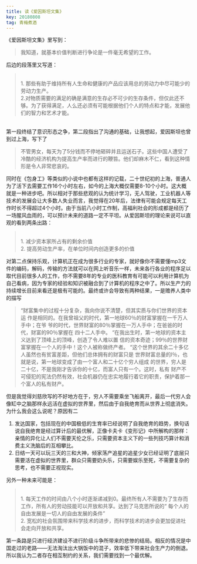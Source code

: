 ```yaml
---
title: 读《爱因斯坦文集》
key: 20180808
tag: 青梅煮酒
---
```


《爱因斯坦文集》里写到：
> 我知道，就基本价值判断进行争论是一件毫无希望的工作。

后边的段落里又写道：

><br>1. 那些有助于维持所有人生命和健康的产品应该用总的劳动力中尽可能少的劳动力生产。<br>2.对物质需要的满足的确是满意的生存必不可少的生存条件，但仅此还不够。为了获得满足，人么还必须有可能根据他们个人的特点和才能，发展他们的智力和艺术才能。

<br>第一段终结了意识形态之争，第二段指出了沟通的基础，让我想起，爱因斯坦也曾到过上海，写下了
> 不管男女，每天为了5分钱而不停地砸碎并且运送石子。这些中国人遭受了冷酷的经济机构为提高生产率而进行的鞭笞。他们却麻木不仁，看到这种情形是令人非常悲哀的。

同时在《包身工》等类似的小说中也都有这样的记载，二十世纪初的上海，普通人为了活下去需要工作16个小时左右，如今的上海大概仅需要8-10个小时。这大概就是一种进步吧。所以相对于那些悲观的认为统计学习，无人驾驶，工业机器人等技术的发展会让大多数人失业而言，我觉得在20年后，法律有可能会规定每天工作时长不得超过4个小时。由于当前八小时工作制，高福利社会的形成都是经历了一场腥风血雨的，可以预计未来的道路一定不平坦。从爱因斯坦的理论来说可以直观的看到两条出路：

><br>1. 减少资本家所占有的剩余价值<br>2. 提高劳动生产率，在单位时间内创造更多的价值
 
对第二点保持乐观，计算机正在成为很多行业的专家，就好像你不需要懂mp3文件的编码，解码，传输的方法就可以在网上听音乐一样，未来各行各业的程序足以取代目前很多人的工作，你不需要8年的专业的医科教育有可能可以利用计算机为自己看病，因为专家的经验和知识被融合到了计算机的程序之中了。所以生产力的持续增长目前来看还是极有可能的。最终或许会导致有两种结果，一是赡养人类中的描写

>“财富集中的过程十分复杂，我向你说不清楚，但其实质与你们世界的资本运 
作是相同的。在我曾祖父的时代，第一地球60％的财富掌握在一千万人手中；在爷 
爷的时代，世界财富的80％掌握在一万人手中；在爸爸的时代，财富的90％掌握在 
四十二人手中。 
“在我出生时，第一地球的资本主义达到了顶峰上的顶峰，创造了令人难以置 
信的资本奇迹；99％的世界财富掌握在一个人的手中！这个人被称做终产者。 
“这个世界的其余二十多亿人虽然也有贫富差距，但他们总体拥有的财富只是 
世界财富总量的l％，也就是说，第一地球变成了由一个富人和二十亿个穷人组成 
的世界，穷人是二十亿，不是我刚才告诉你的十亿，而富人只有一个。这时，私有 
财产不可侵犯的宪法仍然有效，社会机器仍在忠实地履行着它的职责，保护着那一 
个富人的私有财产。 

但是我觉得刘慈欣写的不好地方在于，穷人不需要乘坐飞船离开，最后一代穷人会像缸中之脑那样永远活在虚拟的世界里，然后由于自我绝育而从世界上彻底消失。为什么我会这么说呢？原因有二
1. 发达国家，包括现在的中国极低的生育率已经说明了自我绝育的趋势，换句话说自我绝育是经过算计后的最优解，正像卡夫卡《变形记》中所解构的那样：亲情的异化让人们不需要天伦之乐，只需要资本主义下的一些列技巧算计和消费主义洗脑后的互相攀比。
2. 日结一天可以玩三天的三和大神，倾家荡产追星的追星少女已经证明了底层只需要活在虚拟的世界里，群众只需要奶头乐，只需要娱乐至死，不需要复杂的思考，也不需要正视现实。

另外一种未来可能是：
><br>1. 每天工作的时间由八个小时逐渐递减到0。最终所有人不需要为了生存而工作，所有人的劳动技能可以开放和共享。达到了马克思所说的“ 每个人的自由发展是一切人的自由发展的条件”<br>2. 宽松的社会氛围带来科学技术的进步，而科学技术的进步会更加促进社会走向开放和共享。

第一条路是只进行经济建设不进行阶级斗争所带来的悲惨的结局。相反的情况是中国走过的老路——无法淘汰出大锅饭中的混子，效率低下带来社会生产力的倒退。所以我认为二者存在相互制约的关系，我们需要找到一个最优解。
